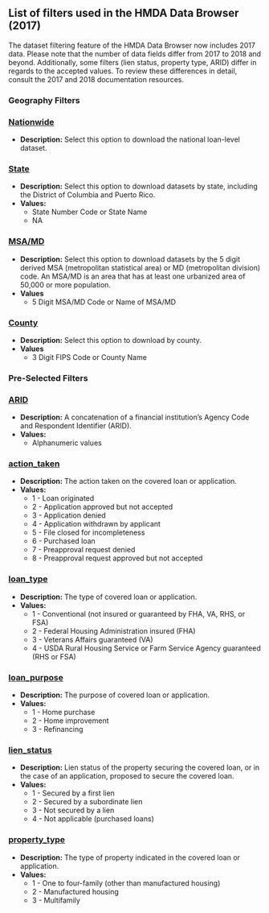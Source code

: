 ## List of filters used in the HMDA Data Browser (2017) 
The dataset filtering feature of the HMDA Data Browser now includes 2017 data. Please note that the number of data fields differ from 2017 to 2018 and beyond. Additionally, some filters (lien status, property type, ARID) differ in regards to the accepted values. To review these differences in detail, consult the 2017 and 2018 documentation resources.  

### Geography Filters 

### [Nationwide](#Nationwide) 
- **Description:**  Select this option to download the national loan-level dataset.  

### [State](#State) 
- **Description:** Select this option to download datasets by state, including the District of Columbia and Puerto Rico. 
- **Values:**  
  - State Number Code or State Name 
  - NA 

### [MSA/MD](#MSA/MD) 
- **Description:** Select this option to download datasets by the 5 digit derived MSA (metropolitan statistical area) or MD (metropolitan division) code. An MSA/MD is an area that has at least one urbanized area of 50,000 or more population. 
- **Values** 
  - 5 Digit MSA/MD Code or Name of MSA/MD 

### [County](#County) 
- **Description:** Select this option to download by county. 
- **Values** 
  - 3 Digit FIPS Code or County Name 

### Pre-Selected Filters 

### [ARID](#ARID) 
  - **Description:** A concatenation of a financial institution’s Agency Code and Respondent Identifier (ARID). 
  - **Values:**  
    - Alphanumeric values 

### [action\_taken](#action_taken) 
- **Description:** The action taken on the covered loan or application. 
- **Values:** 
  - 1 - Loan originated 
  - 2 - Application approved but not accepted 
  - 3 - Application denied 
  - 4 - Application withdrawn by applicant 
  - 5 - File closed for incompleteness 
  - 6 - Purchased loan 
  - 7 - Preapproval request denied 
  - 8 - Preapproval request approved but not accepted 

### [loan\_type](#loan_type) 
- **Description:** The type of covered loan or application. 
- **Values:** 
  - 1 - Conventional (not insured or guaranteed by FHA, VA, RHS, or FSA) 
  - 2 - Federal Housing Administration insured (FHA) 
  - 3 - Veterans Affairs guaranteed (VA) 
  - 4 - USDA Rural Housing Service or Farm Service Agency guaranteed (RHS or FSA) 

### [loan\_purpose](#loan_purpose) 
- **Description:** The purpose of covered loan or application. 
- **Values:** 
  - 1 - Home purchase 
  - 2 - Home improvement 
  - 3 - Refinancing 


### [lien\_status](#lien_status) 
- **Description:** Lien status of the property securing the covered loan, or in the case of an application, proposed to secure the covered loan. 
- **Values:**  
  - 1 - Secured by a first lien  
  - 2 - Secured by a subordinate lien  
  - 3 - Not secured by a lien  
  - 4 - Not applicable (purchased loans)  

### [property\_type](#property_type) 
- **Description:** The type of property indicated in the covered loan or application.  
- **Values:**  
  - 1 - One to four-family (other than manufactured housing)  
  - 2 - Manufactured housing  
  - 3 - Multifamily  
